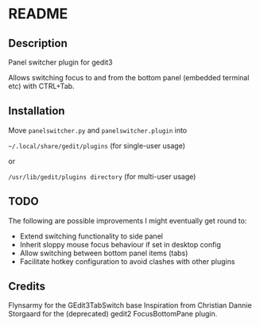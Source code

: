 README
======

Description
-----------

Panel switcher plugin for gedit3

Allows switching focus to and from the bottom panel (embedded terminal etc) with CTRL+Tab. 

Installation
------------

Move `panelswitcher.py` and `panelswitcher.plugin` into 

`~/.local/share/gedit/plugins` (for single-user usage)

or

`/usr/lib/gedit/plugins directory` (for multi-user usage)

TODO
----

The following are possible improvements I might eventually get round to:

- Extend switching functionality to side panel
- Inherit sloppy mouse focus behaviour if set in desktop config
- Allow switching between bottom panel items (tabs)
- Facilitate hotkey configuration to avoid clashes with other plugins

Credits
-------

Flynsarmy for the GEdit3TabSwitch base
Inspiration from Christian Dannie Storgaard for the (deprecated) gedit2 FocusBottomPane plugin.
